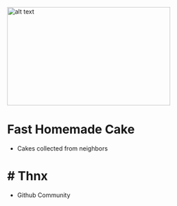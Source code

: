 <img src="https://t4.ftcdn.net/jpg/03/31/10/17/240_F_331101745_iJ3F7GUwZQKIeFCUCUtFZ51EWRAD0gjZ.jpg" alt="alt text" width="380" height="230">

# Fast Homemade Cake
- Cakes collected from neighbors
# # Thnx
- Github Community

